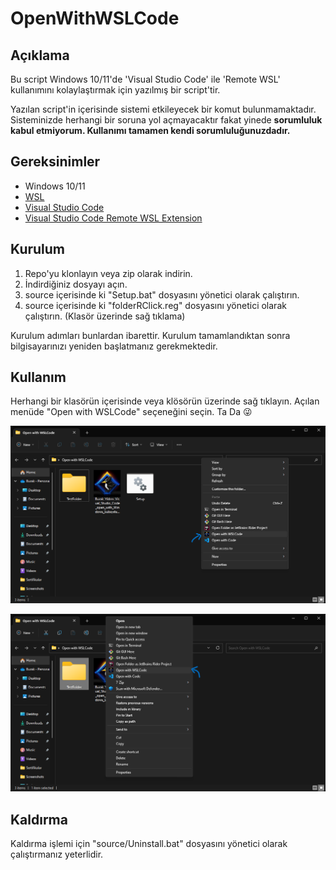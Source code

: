 # OpenWithWSLCode

## Açıklama
Bu script Windows 10/11'de 'Visual Studio Code' ile 'Remote WSL' kullanımını kolaylaştırmak için yazılmış bir script'tir.

Yazılan script'in içerisinde sistemi etkileyecek bir komut bulunmamaktadır. 
Sisteminizde herhangi bir soruna yol açmayacaktır fakat yinede **sorumluluk kabul etmiyorum. Kullanımı tamamen kendi sorumluluğunuzdadır.**

## Gereksinimler
- Windows 10/11
- [WSL](https://docs.microsoft.com/en-us/windows/wsl/install-win10)
- [Visual Studio Code](https://code.visualstudio.com/)
- [Visual Studio Code Remote WSL Extension](https://marketplace.visualstudio.com/items?itemName=ms-vscode-remote.remote-wsl)

## Kurulum
1. Repo'yu klonlayın veya zip olarak indirin.
2. İndirdiğiniz dosyayı açın.
3. source içerisinde ki "Setup.bat" dosyasını yönetici olarak çalıştırın.
4. source içerisinde ki "folderRClick.reg" dosyasını yönetici olarak çalıştırın. (Klasör üzerinde sağ tıklama)

Kurulum adımları bunlardan ibarettir. Kurulum tamamlandıktan sonra bilgisayarınızı yeniden başlatmanız gerekmektedir.

## Kullanım
Herhangi bir klasörün içerisinde veya klösörün üzerinde sağ tıklayın. Açılan menüde "Open with WSLCode" seçeneğini seçin. Ta Da :stuck_out_tongue_winking_eye:

![Mevcut klasör içerisinde sağ tıklama](https://github.com/burak-yldrm/OpenWithWSLCode/blob/main/img/1.png)

![Klasör üzerinde sağ tıklama](https://github.com/burak-yldrm/OpenWithWSLCode/blob/main/img/2.png)

## Kaldırma
Kaldırma işlemi için "source/Uninstall.bat" dosyasını yönetici olarak çalıştırmanız yeterlidir.
